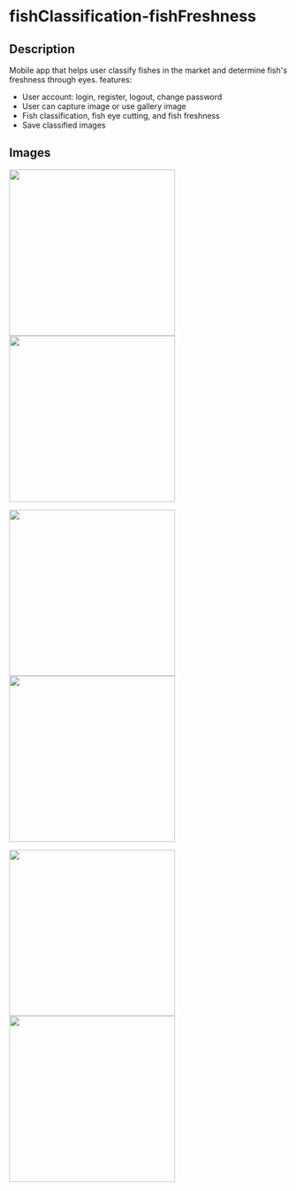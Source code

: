 # fishClassification-fishFreshness
## Description
Mobile app that helps user classify fishes in the market and determine fish's freshness through eyes. 
features: 
* User account: login, register, logout, change password
* User can capture image or use gallery image
* Fish classification, fish eye cutting, and fish freshness
* Save classified images
## Images
<p float="center">
  <img src="https://github.com/johnH872/fishClassification-fishFreshness/assets/87011461/4df1ff84-3278-43fd-8c2b-5c326a96d03c" width="300"/>
  <img src="https://github.com/johnH872/fishClassification-fishFreshness/assets/87011461/b8388cbd-c4c9-4e1a-b179-2aa2f16ec9eb" width="300"/> 
</p>
<p float="center">
  <img src="https://github.com/johnH872/fishClassification-fishFreshness/assets/87011461/f16d061e-5ab0-44a8-8f6e-cee086a0bb25" width="300"/>
  <img src="https://github.com/johnH872/fishClassification-fishFreshness/assets/87011461/36e44767-e418-40c8-81b3-a358c2e7fa92" width="300"/>
</p>
<p float="center">
  <img src="https://github.com/johnH872/fishClassification-fishFreshness/assets/87011461/22900f41-4ba3-45f4-80a6-e289637b724c" width="300"/>
  <img src="https://github.com/johnH872/fishClassification-fishFreshness/assets/87011461/ef13f51d-be8e-4886-91af-fdac1d14c65f" width="300"/>
</p>

<!-- ![image] -->
